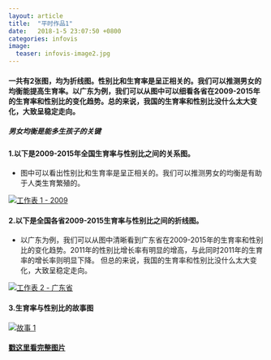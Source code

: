 ```yaml
---
layout: article
title:  "平时作品1"
date:   2018-1-5 23:07:50 +0800
categories: infovis
image:
  teaser: infovis-image2.jpg
---
```

#### 一共有2张图，均为折线图。性别比和生育率是呈正相关的。我们可以推测男女的均衡能提高生育率。以广东为例，我们可以从图中可以细看各省在2009-2015年的生育率和性别比的变化趋势。总的来说，我国的生育率和性别比没什么太大变化，大致呈稳定走向。


##### 男女均衡是能多生孩子的关键


#### 1.以下是2009-2015年全国生育率与性别比之间的关系图。

- 图中可以看出性别比和生育率是呈正相关的。我们可以推测男女的均衡是有助于人类生育繁殖的。



<div class='tableauPlaceholder' id='viz1515240258744' style='position: relative'>
        <noscript><a href='#'><img alt='工作表 1 - 2009 ' 
        src='https:&#47;&#47;public.tableau.com&#47;static&#47;images&#47;HJ&#47;HJZN8XGTG&#47;1_rss.png' style='border: none' /></a>
        </noscript>
        <object class='tableauViz'  style='display:none;'><param name='host_url' value='https%3A%2F%2Fpublic.tableau.com%2F' /> <param name='embed_code_version' value='3' /> <param name='path' value='shared&#47;HJZN8XGTG' /> <param name='toolbar' value='yes' /><param name='static_image' value='https:&#47;&#47;public.tableau.com&#47;static&#47;images&#47;HJ&#47;HJZN8XGTG&#47;1.png' /> <param name='animate_transition' value='yes' /><param name='display_static_image' value='yes' /><param name='display_spinner' value='yes' /><param name='display_overlay' value='yes' /><param name='display_count' value='yes' />
        </object>
</div>                
<script type='text/javascript'>                    var divElement = document.getElementById('viz1515240258744');                    var vizElement = divElement.getElementsByTagName('object')[0];                    vizElement.style.width='100%';vizElement.style.height=(divElement.offsetWidth*0.75)+'px';                    var scriptElement = document.createElement('script');                    scriptElement.src = 'https://public.tableau.com/javascripts/api/viz_v1.js';                    vizElement.parentNode.insertBefore(scriptElement, vizElement);                
</script>







#### 2.以下是全国各省2009-2015生育率与性别比之间的折线图。

- 以广东为例，我们可以从图中清晰看到广东省在2009-2015年的生育率和性别比的变化趋势。2011年的性别比增长率有明显的增高，与此同时2011年的生育率的增长率则明显下降。
但总的来说，我国的生育率和性别比没什么太大变化，大致呈稳定走向。



<div class='tableauPlaceholder' id='viz1515241756298' style='position: relative'>
         <noscript><a href='#'><img alt='工作表 2 - 广东省 ' 
         src='https:&#47;&#47;public.tableau.com&#47;static&#47;images&#47;_1&#47;_18164&#47;2&#47;1_rss.png' style='border: none' /></a>
         </noscript>
         <object class='tableauViz'  style='display:none;'><param name='host_url' value='https%3A%2F%2Fpublic.tableau.com%2F' /> <param name='embed_code_version' value='3' /> <param name='site_root' value='' /><param name='name' value='_18164&#47;2' /><param name='tabs' value='no' /><param name='toolbar' value='yes' /><param name='static_image' value='https:&#47;&#47;public.tableau.com&#47;static&#47;images&#47;_1&#47;_18164&#47;2&#47;1.png' /> <param name='animate_transition' value='yes' /><param name='display_static_image' value='yes' /><param name='display_spinner' value='yes' /><param name='display_overlay' value='yes' /><param name='display_count' value='yes' />
         </object>
</div>                
<script type='text/javascript'>                    var divElement = document.getElementById('viz1515241756298');                    var vizElement = divElement.getElementsByTagName('object')[0];                    vizElement.style.width='100%';vizElement.style.height=(divElement.offsetWidth*0.75)+'px';                    var scriptElement = document.createElement('script');                    scriptElement.src = 'https://public.tableau.com/javascripts/api/viz_v1.js';                    vizElement.parentNode.insertBefore(scriptElement, vizElement);                
</script>







#### 3.生育率与性别比的故事图





<div class='tableauPlaceholder' id='viz1515242068167' style='position: relative'>
         <noscript><a href='#'><img alt='故事 1 ' 
         src='https:&#47;&#47;public.tableau.com&#47;static&#47;images&#47;_1&#47;_18164&#47;1_2&#47;1_rss.png' style='border: none' /></a>
         </noscript>
         <object class='tableauViz'  style='display:none;'><param name='host_url' value='https%3A%2F%2Fpublic.tableau.com%2F' /> <param name='embed_code_version' value='3' /> <param name='site_root' value='' /><param name='name' value='_18164&#47;1_2' /><param name='tabs' value='no' /><param name='toolbar' value='yes' /><param name='static_image' value='https:&#47;&#47;public.tableau.com&#47;static&#47;images&#47;_1&#47;_18164&#47;1_2&#47;1.png' /> <param name='animate_transition' value='yes' /><param name='display_static_image' value='yes' /><param name='display_spinner' value='yes' /><param name='display_overlay' value='yes' /><param name='display_count' value='yes' />
         </object>
</div>                
<script type='text/javascript'>                    var divElement = document.getElementById('viz1515242068167');                    var vizElement = divElement.getElementsByTagName('object')[0];                    vizElement.style.width='1016px';vizElement.style.height='991px';                    var scriptElement = document.createElement('script');                    scriptElement.src = 'https://public.tableau.com/javascripts/api/viz_v1.js';                    vizElement.parentNode.insertBefore(scriptElement, vizElement);                
</script>






#### [戳这里看完整图片](https://public.tableau.com/profile/shuyiho#!/vizhome/_18164/1_2)
